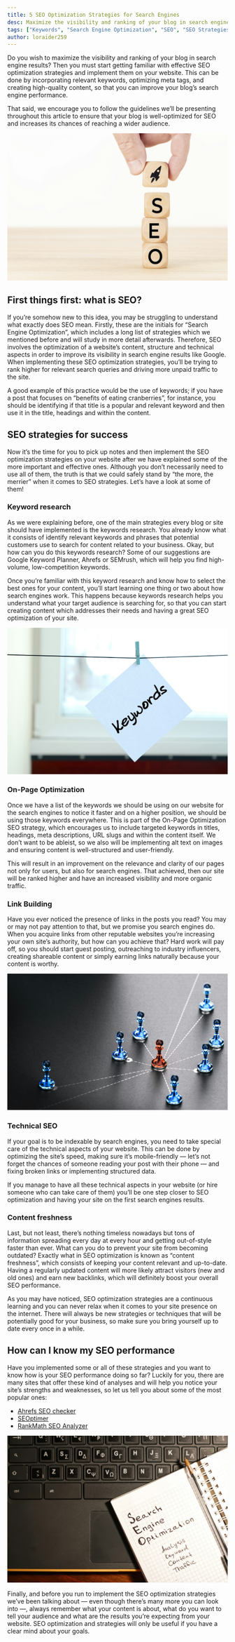 ```yaml
---
title: 5 SEO Optimization Strategies for Search Engines
desc: Maximize the visibility and ranking of your blog in search engine results with these SEO optimization strategies for your website and boost its performance.
tags: ["Keywords", "Search Engine Optimization", "SEO", "SEO Strategies"]
author: loraider259
---
```


Do you wish to maximize the visibility and ranking of your blog in search engine results? Then you must start getting familiar with effective SEO optimization strategies and implement them on your website. This can be done by incorporating relevant keywords, optimizing meta tags, and creating high-quality content, so that you can improve your blog’s search engine performance.

That said, we encourage you to follow the guidelines we’ll be presenting throughout this article to ensure that your blog is well-optimized for SEO and increases its chances of reaching a wider audience.

<img src="./seo-or-search-engine-optimization-concept.jpg" alt="SEO or search engine optimization">


## First things first: what is SEO?

If you’re somehow new to this idea, you may be struggling to understand what exactly does SEO mean. Firstly, these are the initials for “Search Engine Optimization”, which includes a long list of strategies which we mentioned before and will study in more detail afterwards. Therefore, SEO involves the optimization of a website’s content, structure and technical aspects in order to improve its visibility in search engine results like Google. When implementing these SEO optimization strategies, you’ll be trying to rank higher for relevant search queries and driving more unpaid traffic to the site.

A good example of this practice would be the use of keywords; if you have a post that focuses on “benefits of eating cranberries”, for instance, you should be identifying if that title is a popular and relevant keyword and then use it in the title, headings and within the content.

## SEO strategies for success

Now it’s the time for you to pick up notes and then implement the SEO optimization strategies on your website after we have explained some of the more important and effective ones. Although you don’t necessarily need to use all of them, the truth is that we could safely stand by “the more, the merrier” when it comes to SEO strategies. Let’s have a look at some of them!

### Keyword research
As we were explaining before, one of the main strategies every blog or site should have implemented is the keywords research. You already know what it consists of identify relevant keywords and phrases that potential customers use to search for content related to your business. Okay, but how can you do this keywords research? Some of our suggestions are Google Keyword Planner, Ahrefs or SEMrush, which will help you find high-volume, low-competition keywords.

Once you’re familiar with this keyword research and know how to select the best ones for your content, you’ll start learning one thing or two about how search engines work. This happens because keywords research helps you understand what your target audience is searching for, so that you can start creating content which addresses their needs and having a great SEO optimization of your site.

<img src="./keywords.jpg" alt="Keywords">

### On-Page Optimization

Once we have a list of the keywords we should be using on our website for the search engines to notice it faster and on a higher position, we should be using those keywords everywhere. This is part of the On-Page Optimization SEO strategy, which encourages us to include targeted keywords in titles, headings, meta descriptions, URL slugs and within the content itself. We don’t want to be ableist, so we also will be implementing alt text on images and ensuring content is well-structured and user-friendly.

This will result in an improvement on the relevance and clarity of our pages not only for users, but also for search engines. That achieved, then our site will be ranked higher and have an increased visibility and more organic traffic.

### Link Building

Have you ever noticed the presence of links in the posts you read? You may or may not pay attention to that, but we promise you search engines do. When you acquire links from other reputable websites you’re increasing your own site’s authority, but how can you achieve that? Hard work will pay off, so you should start guest posting, outreaching to industry influencers, creating shareable content or simply earning links naturally because your content is worthy.

<img src="./business-links-and-relationship.jpg" alt="Business links and relationship">

### Technical SEO

If your goal is to be indexable by search engines, you need to take special care of the technical aspects of your website. This can be done by optimizing the site’s speed, making sure it’s mobile-friendly — let’s not forget the chances of someone reading your post with their phone — and fixing broken links or implementing structured data.

If you manage to have all these technical aspects in your website (or hire someone who can take care of them) you’ll be one step closer to SEO optimization and having your site on the first search engines results.

### Content freshness

Last, but not least, there’s nothing timeless nowadays but tons of information spreading every day at every hour and getting out-of-style faster than ever. What can you do to prevent your site from becoming outdated? Exactly what in SEO optimization is known as “content freshness”, which consists of keeping your content relevant and up-to-date. Having a regularly updated content will more likely attract visitors (new and old ones) and earn new backlinks, which will definitely boost your overall SEO performance.

As you may have noticed, SEO optimization strategies are a continuous learning and you can never relax when it comes to your site presence on the internet. There will always be new strategies or techniques that will be potentially good for your business, so make sure you bring yourself up to date every once in a while.

## How can I know my SEO performance

Have you implemented some or all of these strategies and you want to know how is your SEO performance doing so far? Luckily for you, there are many sites that offer these kind of analyses and will help you notice your site’s strengths and weaknesses, so let us tell you about some of the most popular ones:

- [Ahrefs SEO checker](https://ahrefs.com/seo-checker)
- [SEOptimer](https://www.seoptimer.com/)
- [RankMath SEO Analyzer](https://rankmath.com/tools/seo-analyzer/)

<img src="./seo.jpg" alt="SEO">

Finally, and before you run to implement the SEO optimization strategies we’ve been talking about — even though there’s many more you can look into —, always remember what your content is about, what do you want to tell your audience and what are the results you’re expecting from your website. SEO optimization and strategies will only be useful if you have a clear mind about your goals.
